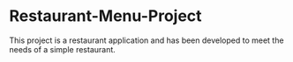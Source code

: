 # Restaurant-Menu-Project
This project is a restaurant application and has been developed to meet the needs of a simple restaurant.
